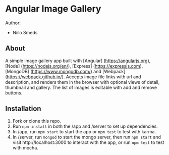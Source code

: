 # Angular Image Gallery

Author:
- Niilo Smeds

## About

A simple image gallery app built with [Angular] (https://angularjs.org), [Node] (https://nodejs.org/en/), [Express] (https://expressjs.com), [MongoDB] (https://www.mongodb.com/) and [Webpack] (https://webpack.github.io/). Accepts image file links with url and description, and renders them in the browser with optional views of detail, thumbnail and gallery. The list of images is editable with add and remove buttons.

## Installation

1. Fork or clone this repo.
1. Run `npm install` in both the /app and /server to set up dependencies.
1. In /app, run `npm start` to start the app or `npm test` to test with karma.
1. In /server, run `mongod` to start the mongo server, then run `npm start` and visit http://localhost:3000 to interact with the app, or run `npm test` to test with mocha.